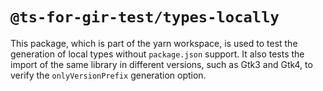 # `@ts-for-gir-test/types-locally`

This package, which is part of the yarn workspace, is used to test the generation of local types without `package.json` support. It also tests the import of the same library in different versions, such as Gtk3 and Gtk4, to verify the `onlyVersionPrefix` generation option.